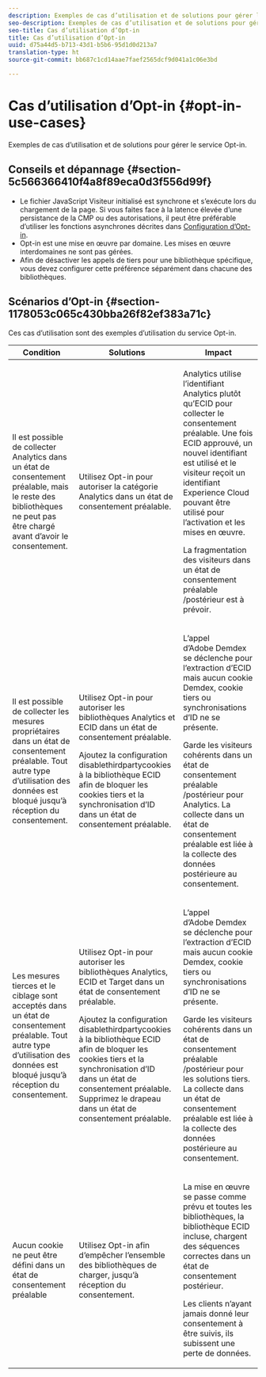 ```yaml
---
description: Exemples de cas d’utilisation et de solutions pour gérer le service Opt-in.
seo-description: Exemples de cas d’utilisation et de solutions pour gérer le service Opt-in.
seo-title: Cas d’utilisation d’Opt-in
title: Cas d’utilisation d’Opt-in
uuid: d75a44d5-b713-43d1-b5b6-95d1d0d213a7
translation-type: ht
source-git-commit: bb687c1cd14aae7faef2565dcf9d041a1c06e3bd

---
```



# Cas d’utilisation d’Opt-in {#opt-in-use-cases}

Exemples de cas d’utilisation et de solutions pour gérer le service Opt-in.

## Conseils et dépannage {#section-5c566366410f4a8f89eca0d3f556d99f}

* Le fichier JavaScript Visiteur initialisé est synchrone et s’exécute lors du chargement de la page. Si vous faites face à la latence élevée d’une persistance de la CMP ou des autorisations, il peut être préférable d’utiliser les fonctions asynchrones décrites dans [Configuration d’Opt-in](../../mcvid-implementation-guides/opt-in-service/getting-started.md#section-cf9ab638780141c9b62dc57cf00b7047).
* Opt-in est une mise en œuvre par domaine. Les mises en œuvre interdomaines ne sont pas gérées.
* Afin de désactiver les appels de tiers pour une bibliothèque spécifique, vous devez configurer cette préférence séparément dans chacune des bibliothèques.

## Scénarios d’Opt-in {#section-1178053c065c430bba26f82ef383a71c}

Ces cas d’utilisation sont des exemples d’utilisation du service Opt-in.

<table id="table_83C85343611344D8A8315157C1B4240F"> 
 <thead> 
  <tr> 
   <th colname="col1" class="entry"> Condition </th> 
   <th colname="col2" class="entry"> Solutions </th> 
   <th colname="col3" class="entry"> Impact </th> 
  </tr>
 </thead>
 <tbody> 
  <tr> 
   <td colname="col1"> <p>Il est possible de collecter Analytics dans un état de consentement préalable, mais le reste des bibliothèques ne peut pas être chargé avant d’avoir le consentement. </p> </td> 
   <td colname="col2"> <p>Utilisez Opt-in pour autoriser la catégorie Analytics dans un état de consentement préalable. </p> </td> 
   <td colname="col3"> <p>Analytics utilise l’identifiant Analytics plutôt qu’ECID pour collecter le consentement préalable. Une fois ECID approuvé, un nouvel identifiant est utilisé et le visiteur reçoit un identifiant Experience Cloud pouvant être utilisé pour l’activation et les mises en œuvre. </p> <p>La fragmentation des visiteurs dans un état de consentement préalable /postérieur est à prévoir. </p> </td> 
  </tr> 
  <tr> 
   <td colname="col1"> <p>Il est possible de collecter les mesures propriétaires dans un état de consentement préalable. Tout autre type d’utilisation des données est bloqué jusqu’à réception du consentement. </p> </td> 
   <td colname="col2"> <p>Utilisez Opt-in pour autoriser les bibliothèques Analytics et ECID dans un état de consentement préalable. </p> <p>Ajoutez la configuration disablethirdpartycookies à la bibliothèque ECID afin de bloquer les cookies tiers et la synchronisation d’ID dans un état de consentement préalable. </p> </td> 
   <td colname="col3"> <p>L’appel d’Adobe Demdex se déclenche pour l’extraction d’ECID mais aucun cookie Demdex, cookie tiers ou synchronisations d’ID ne se présente. </p> <p>Garde les visiteurs cohérents dans un état de consentement préalable /postérieur pour Analytics. La collecte dans un état de consentement préalable est liée à la collecte des données postérieure au consentement. </p> </td> 
  </tr> 
  <tr> 
   <td colname="col1"> <p>Les mesures tierces et le ciblage sont acceptés dans un état de consentement préalable. Tout autre type d’utilisation des données est bloqué jusqu’à réception du consentement. </p> </td> 
   <td colname="col2"> <p>Utilisez Opt-in pour autoriser les bibliothèques Analytics, ECID et Target dans un état de consentement préalable. </p> <p>Ajoutez la configuration <span class="codeph">disablethirdpartycookies</span> à la bibliothèque ECID afin de bloquer les cookies tiers et la synchronisation d’ID dans un état de consentement préalable. Supprimez le drapeau dans un état de consentement préalable. </p> </td> 
   <td colname="col3"> <p>L’appel d’Adobe Demdex se déclenche pour l’extraction d’ECID mais aucun cookie Demdex, cookie tiers ou synchronisations d’ID ne se présente. </p> <p>Garde les visiteurs cohérents dans un état de consentement préalable /postérieur pour les solutions tiers. La collecte dans un état de consentement préalable est liée à la collecte des données postérieure au consentement. </p> </td> 
  </tr> 
  <tr> 
   <td colname="col1"> <p>Aucun cookie ne peut être défini dans un état de consentement préalable </p> </td> 
   <td colname="col2"> <p>Utilisez Opt-in afin d’empêcher l’ensemble des bibliothèques de charger, jusqu’à réception du consentement. </p> </td> 
   <td colname="col3"> <p>La mise en œuvre se passe comme prévu et toutes les bibliothèques, la bibliothèque ECID incluse, chargent des séquences correctes dans un état de consentement postérieur. </p> <p>Les clients n’ayant jamais donné leur consentement à être suivis, ils subissent une perte de données. </p> </td> 
  </tr> 
 </tbody> 
</table>

